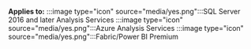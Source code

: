 **Applies to:** :::image type="icon" source="media/yes.png":::SQL Server 2016 and later Analysis Services :::image type="icon" source="media/yes.png":::Azure Analysis Services :::image type="icon" source="media/yes.png":::Fabric/Power BI Premium